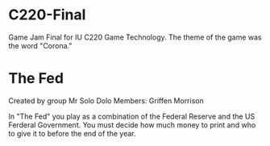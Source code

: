 # C220-Final
Game Jam Final for IU C220 Game Technology. The theme of the game was the word "Corona."

# The Fed
 Created by group Mr Solo Dolo
  Members: Griffen Morrison
 
 In "The Fed" you play as a combination of the Federal Reserve and the US Ferderal Government.
 You must decide how much money to print and who to give it to before the end of the year.
